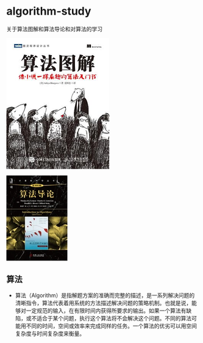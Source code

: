 # algorithm-study
关于算法图解和算法导论和对算法的学习

![输入图片说明](./img/s29358625.jpg "在这里输入图片标题")

![输入图片说明](./img/9d82d158ccbf6c8117380880be3eb13533fa404e.jpg "在这里输入图片标题")

## 算法
- 算法（Algorithm）是指解题方案的准确而完整的描述，是一系列解决问题的清晰指令，算法代表着用系统的方法描述解决问题的策略机制。也就是说，能够对一定规范的输入，在有限时间内获得所要求的输出。如果一个算法有缺陷，或不适合于某个问题，执行这个算法将不会解决这个问题。不同的算法可能用不同的时间，空间或效率来完成同样的任务。一个算法的优劣可以用空间复杂度与时间复杂度来衡量。